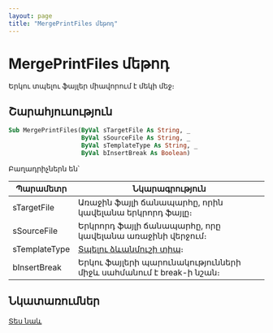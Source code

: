 ```yaml
---
layout: page
title: "MergePrintFiles մեթոդ"
---
```


# MergePrintFiles մեթոդ

Երկու տպելու ֆայլեր միավորում է մեկի մեջ։ 

## Շարահյուսություն

``` vb
Sub MergePrintFiles(ByVal sTargetFile As String, _
                    ByVal sSourceFile As String, _
                    ByVal sTemplateType As String, _
                    ByVal bInsertBreak As Boolean)
```

Բաղադրիչներն են՝

| Պարամետր | Նկարագրություն |
|--|--|
| sTargetFile | Առաջին ֆայլի ճանապարհը, որին կավելանա երկրորդ ֆայլը։ |
| sSourceFile | Երկրորդ ֆայլի ճանապարհը, որը կավելանա առաջինի վերջում։ |
| sTemplateType | [Տպելու ձևանմուշի տիպ](../../TemplateTypes.html)։ |
| bInsertBreak | Երկու ֆայլերի պարունակությունների միջև սահմանում է break-ի նշան։ |

## Նկատառումներ

[Տես նաև](../../functions.html)

